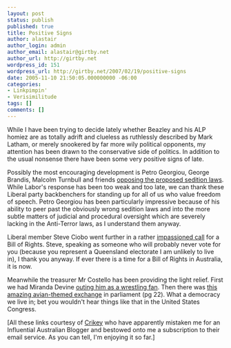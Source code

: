 ```yaml
---
layout: post
status: publish
published: true
title: Positive Signs
author: alastair
author_login: admin
author_email: alastair@girtby.net
author_url: http://girtby.net
wordpress_id: 151
wordpress_url: http://girtby.net/2007/02/19/positive-signs
date: 2005-11-10 21:50:05.000000000 -06:00
categories:
- Linkpimpin'
- Verisimilitude
tags: []
comments: []
---
```

While I have been trying to decide lately whether Beazley and his ALP homiez are as totally adrift and clueless as ruthlessly described by Mark Latham, or merely snookered by far more wily political opponents, my attention has been drawn to the conservative side of politics. In addition to the usual nonsense there have been some very positive signs of late.

Possibly the most encouraging development is Petro Georgiou, George Brandis, Malcolm Turnbull and friends [opposing the proposed sedition laws](http://www.theaustralian.news.com.au/common/story_page/0,5744,17173963%255E601,00.html). While Labor's response has been too weak and too late, we can thank these Liberal party backbenchers for standing up for all of us who value freedom of speech. Petro Georgiou has been particularly impressive because of his ability to peer past the obviously wrong sedition laws and into the more subtle matters of judicial and procedural oversight which are severely lacking in the Anti-Terror laws, as I understand them anyway.

Liberal member Steve Ciobo went further in a rather [impassioned call](http://www.aph.gov.au/hansard/reps/dailys/dr071105.pdf) for a Bill of Rights. Steve, speaking as someone who will probably never vote for you (because you represent a Queensland electorate I am unlikely to live in), I thank you anyway. If ever there is a time for a Bill of Rights in Australia, it is now.

Meanwhile the treasurer Mr Costello has been providing the light relief. First we had Miranda Devine [outing him as a wrestling fan](http://smh.com.au/news/miranda-devine/theyll-never-take-the-grrr-out-of-greer/2005/11/05/1130823434338.html). Then there was [this amazing avian-themed exchange](http://www.aph.gov.au/hansard/reps/dailys/dr071105.pdf) in parliament (pg 22). What a democracy we live in; bet you wouldn't hear things like that in the United States Congress.

[All these links courtesy of [Crikey](http://www.crikey.com.au) who have apparently mistaken me for an Influential Australian Blogger and bestowed onto me a subscription to their email service. As you can tell, I'm enjoying it so far.]
